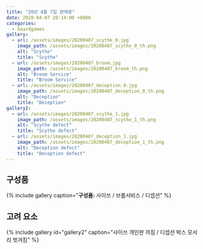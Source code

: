 ```yaml
---
title: "20년 4월 7일 판매용"
date: 2020-04-07 20:14:00 +0800
categories:
  - boardgames
gallery:
  - url: /assets/images/20200407_scythe_0.jpg
    image_path: /assets/images/20200407_scythe_0_th.png
    alt: "Scythe"
    title: "Scythe"
  - url: /assets/images/20200407_broom.jpg
    image_path: /assets/images/20200407_broom_th.png
    alt: "Broom Service"
    title: "Broom Service"
  - url: /assets/images/20200407_deception_0.jpg
    image_path: /assets/images/20200407_deception_0_th.png
    alt: "Deception"
    title: "Deception"
gallery2:
  - url: /assets/images/20200407_scythe_1.jpg
    image_path: /assets/images/20200407_scythe_1_th.png
    alt: "Scythe defect"
    title: "Scythe defect"
  - url: /assets/images/20200407_deception_1.jpg
    image_path: /assets/images/20200407_deception_1_th.png
    alt: "Deception defect"
    title: "Deception defect"
---
```


## 구성품

{% include gallery caption="**구성품:** 사이쓰 / 브룸서비스 / 디셉션" %}

## 고려 요소

{% include gallery id="gallery2" caption="사이쓰 개인판 까짐 / 디셉션 박스 모서리 벗겨짐" %}
